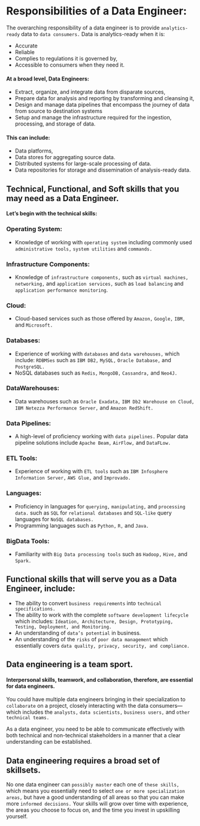 # Responsibilities of a Data Engineer:
The overarching responsibility of a data engineer is to provide `analytics-ready` data to `data consumers.` Data is analytics-ready when it is:
- Accurate
- Reliable
- Complies to regulations it is governed by, 
- Accessible to consumers when they need it.

 #### At a broad level, Data Engineers:
- Extract, organize, and integrate data from disparate sources, 
- Prepare data for analysis and reporting by transforming and cleansing it, 
- Design and manage data pipelines that encompass the journey of data from source to destination systems
- Setup and manage the infrastructure required for the ingestion, processing, and storage of data.

#### This can include:
- Data platforms,
 - Data stores for aggregating source data.
 - Distributed systems for large-scale processing of data.
- Data repositories for storage and dissemination of analysis-ready data.

## Technical, Functional, and Soft skills that you may need as a Data Engineer.
#### Let’s begin with the technical skills:
### Operating System:
- Knowledge of working with `operating system` including commonly used `administrative tools,` `system utilities` and `commands.`
### Infrastructure Components:
- Knowledge of `infrastructure components,` such as `virtual machines,` `networking,` and `application services,` such as `load balancing` and `application performance monitoring`. 
### Cloud:
- Cloud-based services such as those offered by `Amazon,` `Google,` `IBM,` and `Microsoft.`
### Databases:
- Experience of working with `databases` and `data warehouses,` which include: `RDBMSes` such as `IBM DB2,` `MySQL,` `Oracle Database,` and `PostgreSQL.`
- NoSQL databases such as `Redis,` `MongoDB,` `Cassandra,` and `Neo4J.`
### DataWarehouses:
- Data warehouses such as `Oracle Exadata,` `IBM Db2 Warehouse on Cloud,` `IBM Netezza Performance Server,` and `Amazon RedShift.`
### Data Pipelines:
- A high-level of proficiency working with `data pipelines.` Popular data pipeline solutions include `Apache Beam,` `AirFlow,` and `DataFLow.`
### ETL Tools:

- Experience of working with `ETL tools` such as `IBM Infosphere Information Server,` `AWS Glue,` and `Improvado.`
### Languages:
- Proficiency in languages for `querying,` `manipulating,` and `processing data.`  such as `SQL` for `relational databases` and `SQL-like` query languages for `NoSQL databases.`
- Programming languages such as `Python,` `R,` and `Java.`
### BigData Tools:
- Familiarity with `Big Data processing tools` such as `Hadoop,` `Hive,` and `Spark.`

## Functional skills that will serve you as a Data Engineer, include:
- The ability to convert `business requirements` into `technical specifications.`
- The ability to work with the complete `software development lifecycle` which includes: `Ideation, Architecture, Design, Prototyping, Testing, Deployment, and Monitoring.`
 - An understanding of `data’s potential` in business.
 - An understanding of the `risks` of `poor data management` which essentially covers `data quality, privacy, security, and compliance.`

## Data engineering is a team sport.
#### Interpersonal skills, teamwork, and collaboration, therefore, are essential for data engineers.
You could have multiple data engineers bringing in their specialization to `collaborate` on a project, closely interacting with the data consumers—which includes the `analysts,` `data scientists,` `business users,` and `other technical teams.` 

 As a data engineer, you need to be able to communicate effectively with both technical and non-technical stakeholders in a manner that a clear understanding can be established.

## Data engineering requires a broad set of skillsets.
No one data engineer can `possibly master` each one of `these skills,` which means you essentially need to select `one or more specialization areas,` but have a good understanding of all areas so that you can make more `informed decisions.` Your skills will grow over time with experience, the areas you choose to focus on, and the time you invest in upskilling yourself.
